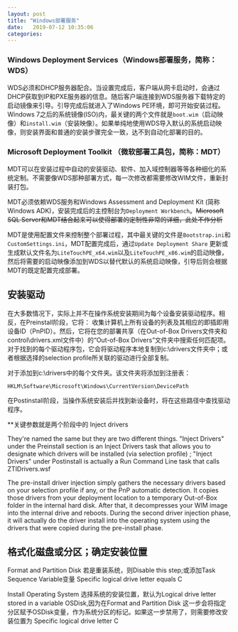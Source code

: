 ```yaml
---
layout: post
title: "Windows部署服务" 
date:   2019-07-12 10:35:06
categories: 
---
```


<!-- more -->

### Windows Deployment Services（Windows部署服务，简称：WDS）

WDS必须和DHCP服务器配合。当设置完成后，客户端从网卡启动时，会通过DHCP获取到IP和PXE服务器的信息。随后客户端连接到WDS服务器下载特定的启动镜像来引导。引导完成后就进入了Windows PE环境，即可开始安装过程。Windows 7之后的系统镜像(ISO)内，最关键的两个文件就是`boot.wim`（启动映像）和`install.wim`（安装映像）。如果单纯地使用WDS导入默认的系统启动映像，则安装界面和普通的安装步骤完全一致，达不到自动化部署的目的。

### Microsoft Deployment Toolkit （微软部署工具包，简称：MDT）

MDT可以在安装过程中自动的安装驱动、软件、加入域控制器等等各种细化的系统定制。不需要像WDS那种部署方式，每一次修改都需要修改WIM文件，重新封装打包。

MDT必须依赖WDS服务和Windows Assessment and Deployment Kit (简称Windows ADK)，安装完成后的主控制台为`Deployment Workbench`。~~Microsoft SQL Server和MDT结合起来可以使得部署的定制性非常的详细，此处不作分析~~

MDT是使用配置文件来控制整个部署过程，其中最关键的文件是`Bootstrap.ini`和`CustomSettings.ini`，MDT配置完成后，通过`Update Deployment Share` 更新或生成默认文件名为`LiteTouchPE_x64.wim`以及`LiteTouchPE_x86.wim`的启动映像，然后将需要的启动映像添加到WDS以替代默认的系统启动映像，引导后则会根据MDT的既定配置完成部署。

## 安装驱动

在大多数情况下，实际上并不在操作系统安装期间为每个设备安装驱动程序。相反，在Preinstall阶段，它将：
收集计算机上所有设备的列表及其相应的即插即用设备ID（PnPID）。然后，它将在您的部署共享（在Out-of-Box Drivers文件夹和control\drivers.xml文件中）的“Out-of-Box Drivers”文件夹中搜索任何匹配项。对于找到的每个驱动程序包，它会将驱动程序本地复制到c:\drivers文件夹中；或者根据选择的selection profile所关联的驱动进行全部复制。

对于添加到c:\drivers中的每个文件夹。该文件夹将添加到注册表：
```
HKLM\Software\Microsoft\Windows\CurrentVersion\DevicePath
```
在Postinstall阶段，当操作系统安装后并找到新设备时，将在这些路径中查找驱动程序。

**关键参数就是两个阶段中的 Inject drivers

They're named the same but they are two different things. "Inject Drivers" under the Preinstall section is an Inject Drivers task that allows you to designate which drivers will be installed (via selection profile) ; "Inject Drivers" under Postinstall is actually a Run Command Line task that calls ZTIDrivers.wsf

The pre-install driver injection simply gathers the necessary drivers based on your selection profile if any, or the PnP automatic detection. It copies those drivers from your deployment location to a temporary Out-of-Box folder in the internal hard disk. After that, it decompresses your WIM image into the internal drive and reboots. During the second driver injection phase, it will actually do the driver install into the operating system using the drivers that were copied during the pre-install phase.

## 格式化磁盘或分区；确定安装位置

Format and Partition Disk 若是重装系统，则Disable this step;或添加Task Sequence Variable变量 Specific logical drive letter equals C 

Install Operating System 选择系统的安装位置，默认为Logical drive letter stored in a variable OSDisk,因为在Format and Partition Disk 这一步会将指定分区赋予OSDisk变量，作为系统分区的标记。如果这一步禁用了，则需要修改安装位置为 Specific logical drive letter C 
